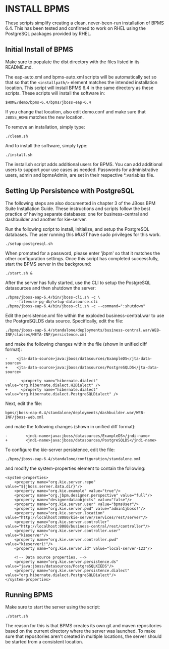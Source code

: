 INSTALL BPMS
============
These scripts simplify creating a clean, never-been-run installation
of BPMS 6.4.  This has been tested and confirmed to work on RHEL
using the PostgreSQL packages provided by RHEL.

Initial Install of BPMS
-----------------------
Make sure to populate the dist directory with the files listed in
its README.md.

The eap-auto.xml and bpms-auto.xml scripts will be automatically
set so that so that the `<installpath/>` element matches the intended
installation location.  This script will install BPMS 6.4 in the
same directory as these scripts.  These scripts will install the
software in:

    $HOME/demo/bpms-6.4/bpms/jboss-eap-6.4

If you change that location, also edit demo.conf and make sure that
`JBOSS_HOME` matches the new location.

To remove an installation, simply type:

    ./clean.sh

And to install the software, simply type:

    ./install.sh

The install.sh script adds additional users for BPMS.  You can add
additional users to support your use cases as needed.  Passwords
for administrative users, admin and bpmsAdmin, are set in their
respective *.variables file.

Setting Up Persistence with PostgreSQL
--------------------------------------
The following steps are also documented in chapter 3 of the JBoss
BPM Suite Installation Guide.  These instructions and scripts follow
the best practice of having separate databases:  one for business-central
and dashbuilder and another for kie-server.

Run the following script to install, initialize, and setup the
PostgreSQL databases.  The user running this *MUST* have sudo
privileges for this work.

    ./setup-postgresql.sh

When prompted for a password, please enter 'jbpm' so that it matches
the other configuration settings.  Once this script has completed
successfully, start the BPMS server in the background:

    ./start.sh &

After the server has fully started, use the CLI to setup the
PostgreSQL datasources and then shutdown the server:

    ./bpms/jboss-eap-6.4/bin/jboss-cli.sh -c \
        --file=use-pg-db/setup-datasource.cli
    ./bpms/jboss-eap-6.4/bin/jboss-cli.sh -c --command=":shutdown"

Edit the persistence.xml file within the exploded business-central.war
to use the PostgreSQLDS data source.  Specifically, edit the file:

    ./bpms/jboss-eap-6.4/standalone/deployments/business-central.war/WEB-INF/classes/META-INF/persistence.xml

and make the following changes within the file (shown in unified
diff format):

    -    <jta-data-source>java:jboss/datasources/ExampleDS</jta-data-source>
    +    <jta-data-source>java:jboss/datasources/PostgreSQLDS</jta-data-source>
    
    -      <property name="hibernate.dialect" value="org.hibernate.dialect.H2Dialect" />
    +      <property name="hibernate.dialect" value="org.hibernate.dialect.PostgreSQLDialect" />

Next, edit the file:

    bpms/jboss-eap-6.4/standalone/deployments/dashbuilder.war/WEB-INF/jboss-web.xml

and make the following changes (shown in unified diff format):

    -        <jndi-name>java:jboss/datasources/ExampleDS</jndi-name>
    +        <jndi-name>java:jboss/datasources/PostgreSQLDS</jndi-name>

To configure the kie-server persistence, edit the file:

    ./bpms/jboss-eap-6.4/standalone/configuration/standalone.xml

and modify the system-properties element to contain the following:

    <system-properties>
        <property name="org.kie.server.repo" value="${jboss.server.data.dir}"/>
        <property name="org.kie.example" value="true"/>
        <property name="org.jbpm.designer.perspective" value="full"/>
        <property name="designerdataobjects" value="false"/>
        <property name="org.kie.server.user" value="bpmsUser"/>
        <property name="org.kie.server.pwd" value="admin1jboss!"/>
        <property name="org.kie.server.location" value="http://localhost:8080/kie-server/services/rest/server"/>
        <property name="org.kie.server.controller" value="http://localhost:8080/business-central/rest/controller"/>
        <property name="org.kie.server.controller.user" value="kieserver"/>
        <property name="org.kie.server.controller.pwd" value="kieserver1!"/>
        <property name="org.kie.server.id" value="local-server-123"/>
    
        <!-- Data source properties. -->
        <property name="org.kie.server.persistence.ds" value="java:jboss/datasources/PostgreSQLKIEDS"/>
        <property name="org.kie.server.persistence.dialect" value="org.hibernate.dialect.PostgreSQLDialect"/>
    </system-properties>

Running BPMS
------------
Make sure to start the server using the script:

    ./start.sh

The reason for this is that BPMS creates its own git and maven
repositories based on the current directory where the server was
launched.  To make sure that repositories aren't created in multiple
locations, the server should be started from a consistent location.

